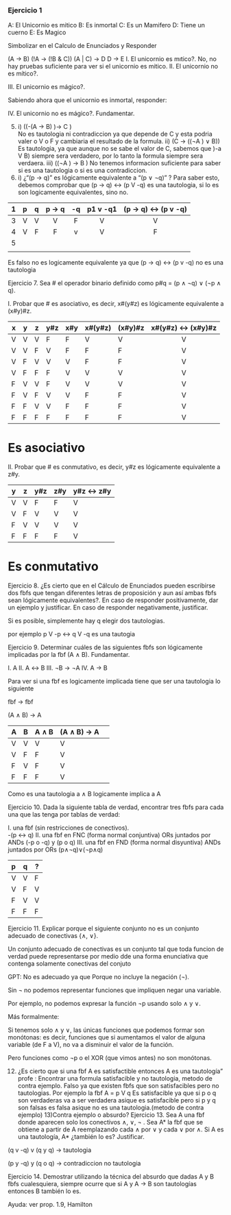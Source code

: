 ### Ejercicio 1
A: El Unicornio es mitico
B: Es inmortal
C: Es un Mamifero
D: Tiene un cuerno
E: Es Magico

Simbolizar en el Calculo de Enunciados
y Responder

(A -> B)
(!A -> (!B & C))
(A | C) -> D
D -> E
I.  El unicornio es mıtico?. 
No, no hay pruebas suficiente para ver si el unicornio es mitico.
II.  El unicornio no es mítico?. 

III.  El unicornio es mágico?.

Sabiendo ahora que el unicornio es inmortal, responder: 
 
IV.  El unicornio no es mágico?. Fundamentar.

5)
    i) ((-(A → B) )→ C )  
        No es tautologia ni contradiccion ya que depende de C y esta podria valer o V o F y cambiaria el resultado de la formula.
    ii) (C → ((¬A ) ∨ B))
        Es tautologia, ya que aunque no se sabe el valor de C, sabemos que )-a V B) siempre sera verdadero, por lo tanto la formula siempre sera verdaera.
    iii) ((¬A ) → B )
        No tenemos informacion suficiente para saber si es una tautologia o si es una contradiccion.
6)
    i) ¿“(p → q)” es lógicamente equivalente a “(p ∨ ¬q)” ?
        Para saber esto, debemos comprobar que 
        (p -> q) <-> (p V -q) es una tautologia, si lo es son logicamente equivalentes, sino no.

|  1  |  p  |  q  | p -> q | -q  | p1 v -q1 | (p -> q) <-> (p v -q) |
| :-: | :-: | :-: | :----: | :-: | :------: | :-------------------: |
|  3  |  V  |  V  |   V    |  F  |    V     |           V           |
|  4  |  V  |  F  |   F    |  v  |    V     |           F           |
|  5  |     |     |        |     |          |                       |
|     |     |     |        |     |          |                       |

Es falso no es logicamente equivalente ya que (p -> q) <-> (p v -q) no es una tautologia

Ejercicio 7. Sea # el operador binario definido como p#q = (p ∧ ¬q) ∨ (¬p ∧ q). 
 
I.  Probar que # es asociativo, es decir, x#(y#z) es lógicamente equivalente a (x#y)#z.  

| x   | y   | z   | y#z | x#y | x#(y#z) | (x#y)#z | x#(y#z) <-> (x#y)#z |
| --- | --- | --- | --- | --- | ------- | ------- | :-----------------: |
| V   | V   | V   | F   | F   | V       | V       |          V          |
| V   | V   | F   | V   | F   | F       | F       |          V          |
| V   | F   | V   | V   | V   | F       | F       |          V          |
| V   | F   | F   | F   | V   | V       | V       |          V          |
| F   | V   | V   | F   | V   | V       | V       |          V          |
| F   | V   | F   | V   | V   | F       | F       |          V          |
| F   | F   | V   | V   | F   | F       | F       |          V          |
| F   | F   | F   | F   | F   | F       | F       |          V          |

# Es asociativo


II.  Probar que # es conmutativo, es decir, y#z es lógicamente equivalente a z#y.

| y | z | y#z | z#y | y#z <-> z#y |
| - | - | --- | --- | ----------- |
| V | V | F   | F   | V           |
| V | F | V   | V   | V           |
| F | V | V   | V   | V           |
| F | F | F   | F   | V           |

# Es conmutativo

Ejercicio  8.  ¿Es  cierto  que en el Cálculo de Enunciados pueden escribirse dos fbfs que tengan  diferentes  letras  de  proposición  y  aun  así  ambas  fbfs  sean  lógicamente equivalentes?. En caso de responder positivamente, dar un ejemplo y justificar. En caso de responder negativamente, justificar.

Si es posible, simplemente hay q elegir dos tautologias.

por ejemplo p V -p <-> q V -q es una tautogia

Ejercicio 9. Determinar cuáles de las siguientes fbfs son lógicamente implicadas por la fbf 
(A ∧ B). Fundamentar. 
 
I.  A 
II.  A ↔ B 
III.  ¬B → ¬A 
IV.  A → B 

Para ver si una fbf es logicamente implicada tiene que ser una tautologia lo siguiente

fbf -> fbf

(A  ∧ B) -> A

| A   | B   | A ∧ B | (A ∧ B) -> A |     |
| :-- | --- | ----- | ------------ | --- |
| V   | V   | V     | V            |     |
| V   | F   | F     | V            |     |
| F   | V   | F     | V            |     |
| F   | F   | F     | V |     |

Como es una tautologia a ∧ B logicamente implica a A

Ejercicio 10. Dada la siguiente tabla de verdad, encontrar tres fbfs para cada una que las 
tenga por tablas de verdad:  
 
I.  una fbf (sin restricciones de conectivos).  
-(p <-> q)
II.  una fbf en FNC (forma normal conjuntiva) 
ORs juntados por ANDs
(-p o -q) y (p o q)
III.  una fbf en FND (forma normal disyuntiva)
ANDs juntados por ORs
(p∧¬q)∨(¬p∧q)

| p   | q   | ?   |
| :-- | --- | --- |
| V   | V   | F   |
| V   | F   | V   |
| F   | V   | V   |
| F   | F   | F   |

Ejercicio  11.  Explicar  porque  el  siguiente  conjunto  no  es  un  conjunto  adecuado  de conectivas {∧, ∨}.

Un conjunto adecuado de conectivas es un conjunto tal que toda funcion de verdad puede representarse por medio dde una forma enunciativa que contenga solamente conectivas del conjuto

GPT:
No es adecuado ya que
Porque no incluye la negación (¬).

Sin ¬ no podemos representar funciones que impliquen negar una variable.

Por ejemplo, no podemos expresar la función ¬p usando solo ∧ y ∨.

Más formalmente:

Si tenemos solo ∧ y ∨, las únicas funciones que podemos formar son monótonas: es decir, funciones que si aumentamos el valor de alguna variable (de F a V), no va a disminuir el valor de la función.

Pero funciones como ¬p o el XOR (que vimos antes) no son monótonas.


12)  ¿Es cierto que si una fbf A es satisfactible entonces A es una tautología”
     profe : Encontrar una formula satisfacible y no tautologia, metodo de contra ejemplo.
    Falso ya que existen fbfs que son satisfacibles pero no tautologias.
    Por ejemplo la fbf A = p V q Es satisfacible ya que si p o q son verdaderas va a ser verdadera asique es satisfacible pero si p y q son falsas es falsa asique no es una tautologia.(metodo de contra ejemplo)
13)Contra ejemplo o absurdo?
Ejercicio 13. Sea A una fbf donde aparecen solo los conectivos ∧, ∨, ¬ . Sea A* la fbf que se  obtiene  a  partir  de  A  reemplazando  cada  ∧  por  ∨  y  cada  ∨  por  ∧.  Si  A  es  una tautología, A* ¿también lo es? Justificar.

(q v -q) v (q y q)  -> tautologia

(p y -q) y (q o q) -> contradiccion no tautologia

Ejercicio  14.  Demostrar  utilizando  la  técnica  del  absurdo  que  dadas  A  y  B  fbfs cualesquiera, siempre ocurre que si A y A → B son tautologías entonces B también lo es.  

 
Ayuda: ver prop. 1.9, Hamilton
